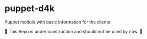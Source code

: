 # puppet-d4k
Puppet module with basic information for the clients

:construction: This Repo is under construction and should not be used by now. :construction:
